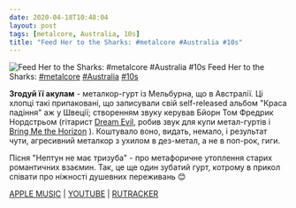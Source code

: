 ```yaml
---
date: 2020-04-18T10:48:04
layout: post
tags: [metalcore, Australia, 10s]
title: "Feed Her to the Sharks: #metalcore #Australia #10s"
---
```

![Feed Her to the Sharks: #metalcore #Australia #10s](https://res.cloudinary.com/vast-space-unexplored/image/upload/photos/photo_943_18-04-2020_10-48-04.jpg)
Feed Her to the Sharks: [#metalcore](/tags/#metalcore) [#Australia](/tags/#Australia) [#10s](/tags/#10s)

**Згодуй її акулам** - металкор-гурт із Мельбурна, що в Австралії. Ці хлопці такі припаковані, що записували свій self-released альбом &quot;Краса падіння&quot; аж у Швеції; створенням звуку керував Бйорн Том Фредрик Нордстрьом (гітарист [Dream Evil](/2020-04-11-dream-evil--power-metal-heavy-metal-sweden-10s), робив звук для купи метал-гуртів і [Bring Me the Horizon](/2020-02-12-bring-me-the-horizon--metalcore-deathcore-united-kingdom) ). Коштувало воно, видать, немало, і результат чути, агресивний металкор з ухилом в дез-метал, а не в поп-рок, гиги.

Пісня &quot;Нептун не має тризуба&quot; - про метафоричне утоплення старих романтичних взаємин. Так, це ще один зубатий гурт, котрому в прикол співати про ніжності 
душевних переживань 😊

[APPLE MUSIC](https://music.apple.com/us/album/the-beauty-of-falling/363622341) \| [YOUTUBE](https://www.youtube.com/playlist?list=PLl4AA2qqyaTwCF58c1TPF7NnLw7_zMfY2) \| [RUTRACKER](https://rutracker.org/forum/viewtopic.php?t=4382909)